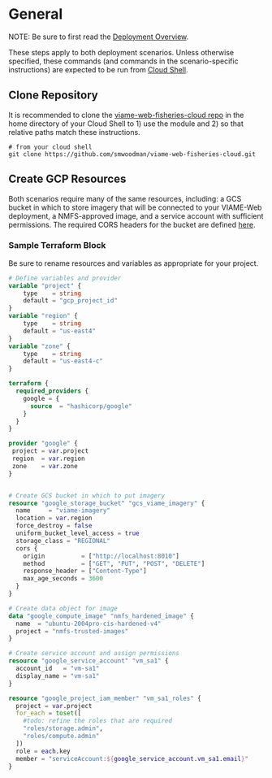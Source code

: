 # General

NOTE: Be sure to first read the [Deployment Overview](deployment-overview.md).

These steps apply to both deployment scenarios. Unless otherwise specified, these commands (and commands in the scenario-specific instructions) are expected to be run from [Cloud Shell](https://cloud.google.com/shell).

## Clone Repository

It is recommended to clone the [viame-web-fisheries-cloud repo](https://github.com/smwoodman/viame-web-fisheries-cloud) in the home directory of your Cloud Shell to 1) use the module and 2) so that relative paths match these instructions.

```shell
# from your cloud shell
git clone https://github.com/smwoodman/viame-web-fisheries-cloud.git
```

## Create GCP Resources

Both scenarios require many of the same resources, including: a GCS bucket in which to store imagery that will be connected to your VIAME-Web deployment, a NMFS-approved image, and a service account with sufficient permissions. The required CORS headers for the bucket are defined [here](https://kitware.github.io/dive/Deployment-Storage/#setting-up-cors). 

### Sample Terraform Block

Be sure to rename resources and variables as appropriate for your project.

```terraform
# Define variables and provider
variable "project" { 
    type    = string
    default = "gcp_project_id"
}
variable "region" {
    type    = string
    default = "us-east4"
}
variable "zone" {
    type    = string
    default = "us-east4-c"
}

terraform {
  required_providers {
    google = {
      source  = "hashicorp/google"
    }
  }
}

provider "google" {
 project = var.project
 region  = var.region
 zone    = var.zone
}


# Create GCS bucket in which to put imagery
resource "google_storage_bucket" "gcs_viame_imagery" {
  name     = "viame-imagery" 
  location = var.region
  force_destroy = false 
  uniform_bucket_level_access = true
  storage_class = "REGIONAL"
  cors {
    origin          = ["http://localhost:8010"]
    method          = ["GET", "PUT", "POST", "DELETE"]
    response_header = ["Content-Type"]
    max_age_seconds = 3600
  }
}

# Create data object for image
data "google_compute_image" "nmfs_hardened_image" {
  name  = "ubuntu-2004pro-cis-hardened-v4"
  project = "nmfs-trusted-images"
}

# Create service account and assign permissions
resource "google_service_account" "vm_sa1" {
  account_id   = "vm-sa1"
  display_name = "vm-sa1"
}

resource "google_project_iam_member" "vm_sa1_roles" {
  project = var.project
  for_each = toset([
  	#todo: refine the roles that are required
    "roles/storage.admin", 
    "roles/compute.admin"
  ])
  role = each.key
  member = "serviceAccount:${google_service_account.vm_sa1.email}"
}
```
